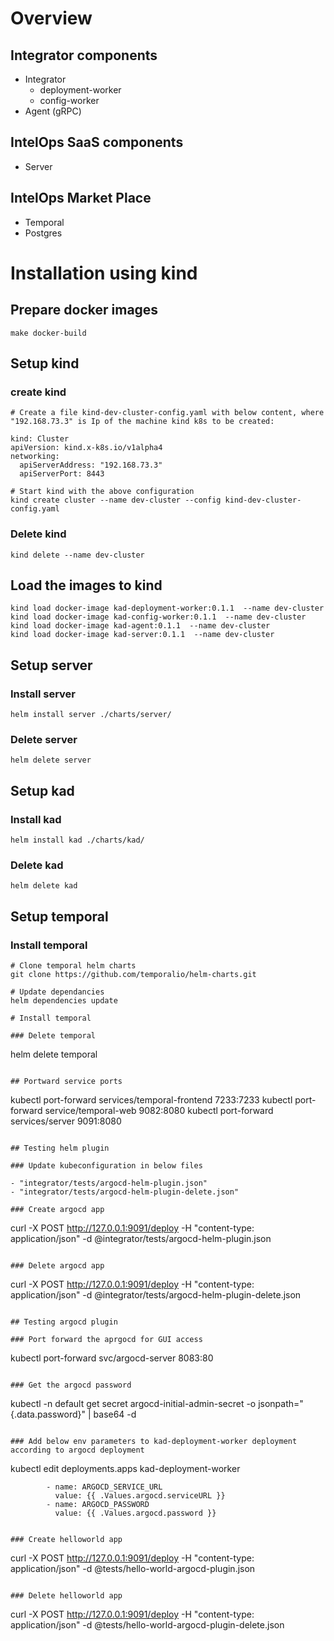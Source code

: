 # Overview

## Integrator components

- Integrator
    - deployment-worker
    - config-worker
- Agent (gRPC)

## IntelOps SaaS components

- Server

## IntelOps Market Place

- Temporal
- Postgres

# Installation using kind

## Prepare docker images

```
make docker-build
```

## Setup kind

### create kind

```
# Create a file kind-dev-cluster-config.yaml with below content, where "192.168.73.3" is Ip of the machine kind k8s to be created:

kind: Cluster
apiVersion: kind.x-k8s.io/v1alpha4
networking:
  apiServerAddress: "192.168.73.3"
  apiServerPort: 8443

# Start kind with the above configuration
kind create cluster --name dev-cluster --config kind-dev-cluster-config.yaml
```

### Delete kind

```
kind delete --name dev-cluster
```

## Load the images to kind

```
kind load docker-image kad-deployment-worker:0.1.1  --name dev-cluster
kind load docker-image kad-config-worker:0.1.1  --name dev-cluster
kind load docker-image kad-agent:0.1.1  --name dev-cluster
kind load docker-image kad-server:0.1.1  --name dev-cluster
```

## Setup server

### Install server

```
helm install server ./charts/server/
```

### Delete server

```
helm delete server
```

## Setup kad

### Install kad

```
helm install kad ./charts/kad/
```

### Delete kad

```
helm delete kad
```

## Setup temporal

### Install temporal

```
# Clone temporal helm charts
git clone https://github.com/temporalio/helm-charts.git

# Update dependancies
helm dependencies update

# Install temporal

### Delete temporal

```
helm delete temporal
```

## Portward service ports

```
kubectl port-forward services/temporal-frontend 7233:7233
kubectl port-forward service/temporal-web 9082:8080
kubectl port-forward services/server 9091:8080
```

## Testing helm plugin

### Update kubeconfiguration in below files

- "integrator/tests/argocd-helm-plugin.json"
- "integrator/tests/argocd-helm-plugin-delete.json"

### Create argocd app

```
curl -X POST http://127.0.0.1:9091/deploy -H "content-type: application/json" -d @integrator/tests/argocd-helm-plugin.json
```

### Delete argocd app

```
curl -X POST http://127.0.0.1:9091/deploy -H "content-type: application/json" -d @integrator/tests/argocd-helm-plugin-delete.json
```

## Testing argocd plugin

### Port forward the aprgocd for GUI access

```
kubectl port-forward svc/argocd-server  8083:80
```

### Get the argocd password

```
kubectl -n default get secret argocd-initial-admin-secret -o jsonpath="{.data.password}" | base64 -d
```

### Add below env parameters to kad-deployment-worker deployment according to argocd deployment

```
kubectl edit deployments.apps kad-deployment-worker

            - name: ARGOCD_SERVICE_URL
              value: {{ .Values.argocd.serviceURL }}
            - name: ARGOCD_PASSWORD
              value: {{ .Values.argocd.password }}
```

### Create helloworld app

```
curl -X POST http://127.0.0.1:9091/deploy -H "content-type: application/json" -d @tests/hello-world-argocd-plugin.json
```

### Delete helloworld app

```
curl -X POST http://127.0.0.1:9091/deploy -H "content-type: application/json" -d @tests/hello-world-argocd-plugin-delete.json

```

